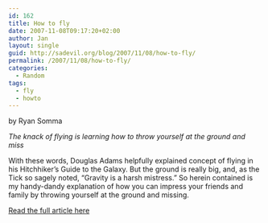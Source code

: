 ```yaml
---
id: 162
title: How to fly
date: 2007-11-08T09:17:20+02:00
author: Jan
layout: single
guid: http://sadevil.org/blog/2007/11/08/how-to-fly/
permalink: /2007/11/08/how-to-fly/
categories:
  - Random
tags:
  - fly
  - howto
---
```

by Ryan Somma

_The knack of flying is learning how to throw yourself at the ground and miss_

With these words, Douglas Adams helpfully explained concept of flying in his Hitchhiker&#8217;s Guide to the Galaxy. But the ground is really big, and, as the Tick so sagely noted, &#8220;Gravity is a harsh mistress.&#8221; So herein contained is my handy-dandy explanation of how you can impress your friends and family by throwing yourself at the ground and missing.

<a href="http://www.scq.ubc.ca/how-to-fly/" target="_blank">Read the full article here</a>